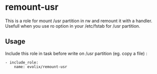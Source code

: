 # remount-usr

This is a role for mount /usr partition in rw and remount it with a handler.
Usefull when you use ro option in your /etc/fstab for /usr partition.

## Usage

Include this role in task before write on /usr partition (eg. copy a file) :

~~~
- include_role:
    name: evolix/remount-usr
~~~
